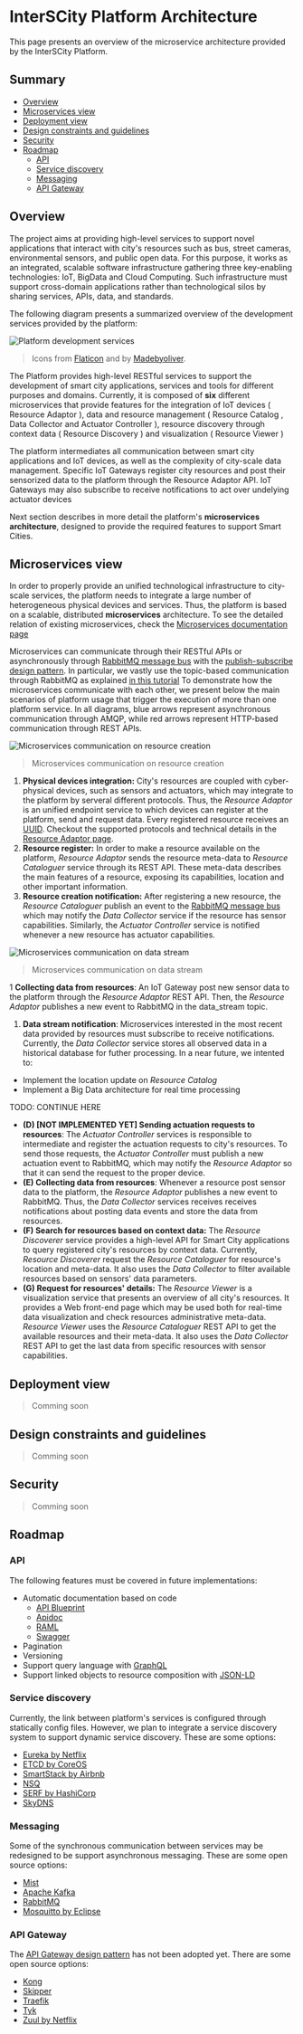 # InterSCity Platform Architecture

This page presents an overview of the microservice architecture
provided by the InterSCity Platform.

## Summary

* [Overview](#overview)
* [Microservices view](#microservices-view)
* [Deployment view](#deployment-view)
* [Design constraints and guidelines](#design-constraints-and-guidelines)
* [Security](#security)
* [Roadmap](#roadmap)
  * [API](#api)
  * [Service discovery](#service-discovery)
  * [Messaging](#messaging)
  * [API Gateway](#api-gateway)

## Overview


The project aims at providing high-level services to support 
novel applications that interact with city's resources such as bus,
street cameras, environmental sensors, and public open data. For this purpose,
it works as an integrated, scalable software infrastructure gathering
three key-enabling technologies: IoT, BigData and Cloud Computing. Such
infrastructure must support cross-domain applications rather than 
technological silos by sharing services, APIs, data, and standards.

The following diagram presents a summarized overview of the development 
services provided by the platform:

![Platform development services](../images/architecture.png)
> Icons from [Flaticon](http://www.flaticon.com/packs/urban-3) and by 
[Madebyoliver](http://www.flaticon.com/authors/madebyoliver).

The Platform provides high-level RESTful services to support the development of
smart city applications, services and tools for different purposes and domains.
Currently, it is composed of **six** different microservices that provide
features for the integration of IoT devices ( Resource Adaptor ), data
and resource management ( Resource Catalog , Data Collector and Actuator
Controller ), resource discovery through context data ( Resource Discovery )
and visualization ( Resource Viewer )


The platform intermediates all communication between smart city applications
and IoT devices, as well as the complexity of city-scale data management.
Specific IoT Gateways register city resources and post
their sensorized data to the platform through the Resource Adaptor API. IoT
Gateways may also subscribe to receive notifications to act over undelying
actuator devices

Next section describes in more detail the platform's **microservices
architecture**, designed to provide the required features to support Smart
Cities.

## Microservices view

In order to properly provide an unified technological infrastructure to
city-scale services, the platform
needs to integrate a large number of heterogeneous physical devices and
services. Thus, the platform is based on a scalable, distributed
**microservices** architecture.
To see the detailed relation of existing
microservices, check the [Microservices
documentation page](../microservices/Microservices.md)

Microservices can communicate through their RESTful APIs or asynchronously 
through [RabbitMQ message bus](https://www.rabbitmq.com/) with the
[publish-subscribe design pattern](https://en.wikipedia.org/wiki/Publish%E2%80%93subscribe_pattern).
In particular, we vastly use the topic-based communication through RabbitMQ
as explained [in this tutorial](https://www.rabbitmq.com/tutorials/tutorial-five-ruby.html)
To demonstrate how the microservices communicate with each other,
we present below the main scenarios of platform usage that trigger the
execution of more than one platform service. In all diagrams, blue arrows
represent asynchronous communication through AMQP, while red arrows represent
HTTP-based communication through REST APIs.

![Microservices communication on resource creation](../images/resource_creation.png)
> Microservices communication on resource creation


1. **Physical devices integration:** City's resources
are coupled with cyber-physical devices, such as sensors and actuators, which
may integrate to the platform by serveral different protocols. Thus, the
*Resource Adaptor* is an unified endpoint service to which devices can register at the
platform, send and request data. Every registered resource receives an 
[UUID](https://tools.ietf.org/html/rfc4122). Checkout the supported protocols
and technical details in the [Resource Adaptor page](../microservices/resource-adaptor.md).
1. **Resource register:** In order to make a resource available on the
platform, *Resource Adaptor* sends the resource meta-data to *Resource
Cataloguer* service through its REST API. These meta-data describes the main
features of a resource, exposing its capabilities, location and other important
information.
1. **Resource creation notification:** After registering a new resource,
the *Resource Cataloguer* publish an event to the
[RabbitMQ message bus](https://www.rabbitmq.com/) which may notify the 
*Data Collector* service if the resource has sensor capabilities. Similarly,
the *Actuator Controller* service is notified whenever a new resource has
actuator capabilities.

![Microservices communication on data stream](../images/data_stream.png)
> Microservices communication on data stream

1 **Collecting data from resources**: An IoT Gateway post new sensor data to
the platform through the *Resource Adaptor* REST API. Then,
the *Resource Adaptor* publishes a new event to RabbitMQ in the data\_stream
topic.
1. **Data stream notification**: Microservices interested in the most recent
data provided by resources must subscribe to receive notifications.
Currently, the *Data Collector* service stores all observed data in a
historical database for futher processing. In a near future, we intented to:
  * Implement the location update on *Resource Catalog*
  * Implement a Big Data architecture for real time processing

TODO: CONTINUE HERE

* **(D) [NOT IMPLEMENTED YET] Sending actuation requests to resources**: The *Actuator Controller*
services is responsible to intermediate and register the actuation requests
to city's resources. To send those requests, the *Actuator Controller*
must publish a new actuation event to RabbitMQ, which may notify the 
*Resource Adaptor* so that it can send the request to the proper device.
* **(E) Collecting data from resources**: Whenever a resource post sensor data
to the platform, the *Resource Adaptor* publishes a new event to RabbitMQ. Thus,
the *Data Collector* services receives receives notifications about posting data
events and store the data from resources.
* **(F) Search for resources based on context data:** The 
*Resource Discoverer* service provides a high-level API for Smart City 
applications to query registered city's resources by context data. Currently,
*Resource Discoverer* request the *Resource Cataloguer* for resource's 
location and meta-data. It also uses the *Data Collector* to filter available
resources based on sensors' data parameters.
* **(G) Request for resources' details:** The *Resource Viewer* is a 
visualization service that presents an overview of all city's resources. It 
provides a Web front-end page which may be used both for real-time data 
visualization and check resources administrative meta-data. *Resource Viewer*
uses the *Resource Cataloguer* REST API to get the available resources and
their meta-data. It also uses the *Data Collector* REST API to get the last
data from specific resources with sensor capabilities.

## Deployment view

> Comming soon

## Design constraints and guidelines

> Comming soon

## Security

> Comming soon

## Roadmap

### API

The following features must be covered in future implementations:

* Automatic documentation based on code
  * [API Blueprint](https://apiblueprint.org/)
  * [Apidoc](https://github.com/mbryzek/apidoc)
  * [RAML](http://raml.org/)
  * [Swagger](http://swagger.io/)
* Pagination
* Versioning
* Support query language with [GraphQL](http://graphql.org/)
* Support linked objects to resource composition with 
[JSON-LD](http://json-ld.org/)

### Service discovery

Currently, the link between platform's services is configured through 
statically config files. However, we plan to integrate a service discovery
system to support dynamic service discovery. These are some options:

* [Eureka by Netflix](https://github.com/Netflix/eureka)
* [ETCD by CoreOS](https://github.com/coreos/etcd)
* [SmartStack by Airbnb](http://nerds.airbnb.com/smartstack-service-discovery-cloud/)
* [NSQ](http://nsq.io/)
* [SERF by HashiCorp](https://www.serf.io/)
* [SkyDNS](https://github.com/skynetservices/skydns)


### Messaging

Some of the synchronous communication between services may be redesigned to be
support asynchronous messaging. These are some open source options:

* [Mist](https://github.com/nanopack/mist)
* [Apache Kafka](http://kafka.apache.org/)
* [RabbitMQ](https://www.rabbitmq.com/)
* [Mosquitto by Eclipse](https://mosquitto.org/)

### API Gateway

The [API Gateway design pattern](http://microservices.io/patterns/apigateway.html) 
has not been adopted yet. There are some open source options:

* [Kong](https://getkong.org/)
* [Skipper](https://github.com/zalando/skipper)
* [Traefik](http://traefik.io/)
* [Tyk](https://tyk.io/)
* [Zuul by Netflix](https://github.com/Netflix/zuul)
